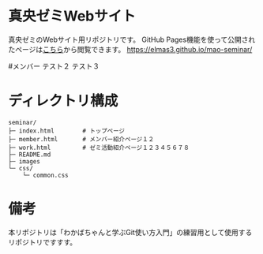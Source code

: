 # 真央ゼミWebサイト
真央ゼミのWebサイト用リポジトリです。
GitHub Pages機能を使って公開されたページは[こちら](https://elmas3.github.io/mao-seminar/)から閲覧できます。
https://elmas3.github.io/mao-seminar/

#メンバー
テスト２
テスト３

# ディレクトリ構成
```
seminar/
├─ index.html        # トップページ
├─ member.html       # メンバー紹介ページ１２
├─ work.html         # ゼミ活動紹介ページ１２３４５６７８
├─ README.md
├─ images
└─ css/
    └─ common.css
```

# 備考
本リポジトリは「わかばちゃんと学ぶGit使い方入門」の練習用として使用するリポジトリですすす。
